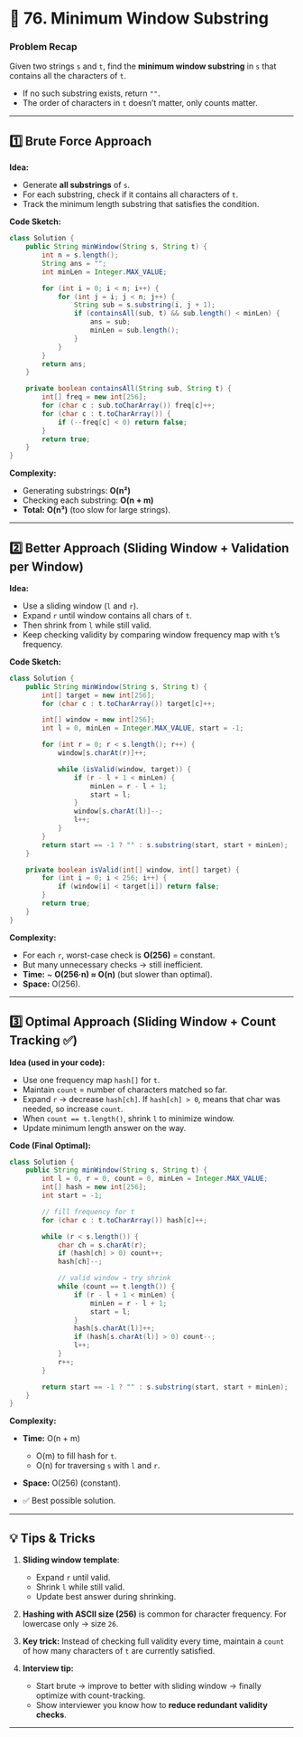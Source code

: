 # 🚀 76. Minimum Window Substring

### **Problem Recap**

Given two strings `s` and `t`, find the **minimum window substring** in `s` that contains all the characters of `t`.

* If no such substring exists, return `""`.
* The order of characters in `t` doesn’t matter, only counts matter.

---

## 1️⃣ Brute Force Approach

**Idea:**

* Generate **all substrings** of `s`.
* For each substring, check if it contains all characters of `t`.
* Track the minimum length substring that satisfies the condition.

**Code Sketch:**

```java
class Solution {
    public String minWindow(String s, String t) {
        int n = s.length();
        String ans = "";
        int minLen = Integer.MAX_VALUE;

        for (int i = 0; i < n; i++) {
            for (int j = i; j < n; j++) {
                String sub = s.substring(i, j + 1);
                if (containsAll(sub, t) && sub.length() < minLen) {
                    ans = sub;
                    minLen = sub.length();
                }
            }
        }
        return ans;
    }

    private boolean containsAll(String sub, String t) {
        int[] freq = new int[256];
        for (char c : sub.toCharArray()) freq[c]++;
        for (char c : t.toCharArray()) {
            if (--freq[c] < 0) return false;
        }
        return true;
    }
}
```

**Complexity:**

* Generating substrings: **O(n²)**
* Checking each substring: **O(n + m)**
* **Total:** **O(n³)** (too slow for large strings).

---

## 2️⃣ Better Approach (Sliding Window + Validation per Window)

**Idea:**

* Use a sliding window (`l` and `r`).
* Expand `r` until window contains all chars of `t`.
* Then shrink from `l` while still valid.
* Keep checking validity by comparing window frequency map with `t`’s frequency.

**Code Sketch:**

```java
class Solution {
    public String minWindow(String s, String t) {
        int[] target = new int[256];
        for (char c : t.toCharArray()) target[c]++;

        int[] window = new int[256];
        int l = 0, minLen = Integer.MAX_VALUE, start = -1;

        for (int r = 0; r < s.length(); r++) {
            window[s.charAt(r)]++;

            while (isValid(window, target)) {
                if (r - l + 1 < minLen) {
                    minLen = r - l + 1;
                    start = l;
                }
                window[s.charAt(l)]--;
                l++;
            }
        }
        return start == -1 ? "" : s.substring(start, start + minLen);
    }

    private boolean isValid(int[] window, int[] target) {
        for (int i = 0; i < 256; i++) {
            if (window[i] < target[i]) return false;
        }
        return true;
    }
}
```

**Complexity:**

* For each `r`, worst-case check is **O(256)** = constant.
* But many unnecessary checks → still inefficient.
* **Time:** ~ **O(256·n) ≈ O(n)** (but slower than optimal).
* **Space:** O(256).

---

## 3️⃣ Optimal Approach (Sliding Window + Count Tracking ✅)

**Idea (used in your code):**

* Use one frequency map `hash[]` for `t`.
* Maintain `count` = number of characters matched so far.
* Expand `r` → decrease `hash[ch]`. If `hash[ch] > 0`, means that char was needed, so increase `count`.
* When `count == t.length()`, shrink `l` to minimize window.
* Update minimum length answer on the way.

**Code (Final Optimal):**

```java
class Solution {
    public String minWindow(String s, String t) {
        int l = 0, r = 0, count = 0, minLen = Integer.MAX_VALUE;
        int[] hash = new int[256];
        int start = -1;

        // fill frequency for t
        for (char c : t.toCharArray()) hash[c]++;

        while (r < s.length()) {
            char ch = s.charAt(r);
            if (hash[ch] > 0) count++;
            hash[ch]--;

            // valid window → try shrink
            while (count == t.length()) {
                if (r - l + 1 < minLen) {
                    minLen = r - l + 1;
                    start = l;
                }
                hash[s.charAt(l)]++;
                if (hash[s.charAt(l)] > 0) count--;
                l++;
            }
            r++;
        }

        return start == -1 ? "" : s.substring(start, start + minLen);
    }
}
```

**Complexity:**

* **Time:** O(n + m)

  * O(m) to fill hash for `t`.
  * O(n) for traversing `s` with `l` and `r`.
* **Space:** O(256) (constant).
* ✅ Best possible solution.

---

## 💡 Tips & Tricks

1. **Sliding window template**:

   * Expand `r` until valid.
   * Shrink `l` while still valid.
   * Update best answer during shrinking.

2. **Hashing with ASCII size (256)** is common for character frequency.
   For lowercase only → size `26`.

3. **Key trick:** Instead of checking full validity every time, maintain a `count` of how many characters of `t` are currently satisfied.

4. **Interview tip:**

   * Start brute → improve to better with sliding window → finally optimize with count-tracking.
   * Show interviewer you know how to **reduce redundant validity checks**.

---
